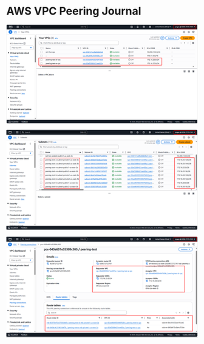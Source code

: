 # AWS VPC Peering Journal

![](../assets/aws-vpc-peering-a.png)

![](../assets/aws-vpc-peering-b.png)

![](../assets/aws-vpc-peering-c.png)